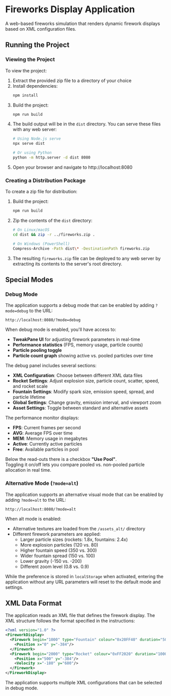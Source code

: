 # Fireworks Display Application

A web-based fireworks simulation that renders dynamic firework displays based on XML configuration files.

## Running the Project

### Viewing the Project

To view the project:

1. Extract the provided zip file to a directory of your choice
2. Install dependencies:
   ```bash
   npm install
   ```
3. Build the project:
   ```bash
   npm run build
   ```
4. The build output will be in the `dist` directory. You can serve these files with any web server:
   ```bash
   # Using Node.js serve
   npx serve dist
   
   # Or using Python
   python -m http.server -d dist 8080
   ```
5. Open your browser and navigate to http://localhost:8080

### Creating a Distribution Package

To create a zip file for distribution:

1. Build the project:
   ```bash
   npm run build
   ```
2. Zip the contents of the `dist` directory:
   ```bash
   # On Linux/macOS
   cd dist && zip -r ../fireworks.zip .
   
   # On Windows (PowerShell)
   Compress-Archive -Path dist\* -DestinationPath fireworks.zip
   ```
3. The resulting `fireworks.zip` file can be deployed to any web server by extracting its contents to the server's root directory.

## Special Modes

### Debug Mode
The application supports a debug mode that can be enabled by adding `?mode=debug` to the URL:
```
http://localhost:8080/?mode=debug
```
When debug mode is enabled, you'll have access to:
- **TweakPane UI** for adjusting firework parameters in real-time
- **Performance statistics** (FPS, memory usage, particle counts)
- **Particle pooling toggle**
- **Particle count graph** showing active vs. pooled particles over time

The debug panel includes several sections:
- **XML Configuration**: Choose between different XML data files
- **Rocket Settings**: Adjust explosion size, particle count, scatter, speed, and rocket scale
- **Fountain Settings**: Modify spark size, emission speed, spread, and particle lifetime
- **Global Settings**: Change gravity, emission interval, and viewport zoom
- **Asset Settings**: Toggle between standard and alternative assets

The performance monitor displays:
- **FPS**: Current frames per second
- **AVG**: Average FPS over time
- **MEM**: Memory usage in megabytes
- **Active**: Currently active particles
- **Free**: Available particles in pool

Below the read-outs there is a checkbox **"Use Pool"**.  
Toggling it on/off lets you compare pooled vs. non-pooled particle allocation in real time.


### Alternative Mode (`?mode=alt`)
The application supports an alternative visual mode that can be enabled by adding `?mode=alt` to the URL:
```
http://localhost:8080/?mode=alt
```

When alt mode is enabled:
- Alternative textures are loaded from the `/assets_alt/` directory
- Different firework parameters are applied:
  - Larger particle sizes (rockets: 1.8x, fountains: 2.4x)
  - More explosion particles (120 vs. 80)
  - Higher fountain speed (350 vs. 300)
  - Wider fountain spread (150 vs. 100)
  - Lower gravity (-150 vs. -200)
  - Different zoom level (0.8 vs. 0.9)

While the preference is stored in `localStorage` when activated, entering the application without any URL parameters will reset to the default mode and settings.

## XML Data Format

The application reads an XML file that defines the firework display. The XML structure follows the format specified in the instructions:

```xml
<?xml version="1.0" ?>
<FireworkDisplay>
  <Firework begin="1000" type="Fountain" colour="0x20FF40" duration="5000">
    <Position x="0" y="-384"/>
  </Firework>
  <Firework begin="2000" type="Rocket" colour="0xFF2020" duration="1000">
    <Position x="500" y="-384"/>
    <Velocity x="-180" y="600"/>
  </Firework>
</FireworkDisplay>
```

The application supports multiple XML configurations that can be selected in debug mode.